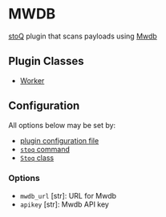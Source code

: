 # MWDB

[stoQ](https://stoq-framework.readthedocs.io/en/latest/index.html) plugin that scans payloads using [Mwdb](https://github.com/CERT-Polska/mwdb-core)

## Plugin Classes

- [Worker](https://stoq-framework.readthedocs.io/en/latest/dev/workers.html)

## Configuration

All options below may be set by:

- [plugin configuration file](https://stoq-framework.readthedocs.io/en/latest/dev/plugin_overview.html#configuration)
- [`stoq` command](https://stoq-framework.readthedocs.io/en/latest/gettingstarted.html#plugin-options)
- [`Stoq` class](https://stoq-framework.readthedocs.io/en/latest/dev/core.html?highlight=plugin_opts#using-providers)

### Options

- `mwdb_url` [str]: URL for Mwdb
- `apikey` [str]: Mwdb API key
